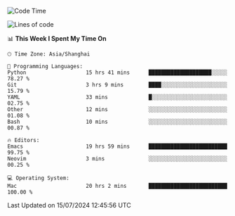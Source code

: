 <!--START_SECTION:waka-->
![Code Time](http://img.shields.io/badge/Code%20Time-2%2C069%20hrs%202%20mins-blue)

![Lines of code](https://img.shields.io/badge/From%20Hello%20World%20I%27ve%20Written-308.1%20thousand%20lines%20of%20code-blue)

📊 **This Week I Spent My Time On** 

```text
🕑︎ Time Zone: Asia/Shanghai

💬 Programming Languages: 
Python                   15 hrs 41 mins      ████████████████████░░░░░   78.27 % 
Git                      3 hrs 9 mins        ████░░░░░░░░░░░░░░░░░░░░░   15.79 % 
YAML                     33 mins             █░░░░░░░░░░░░░░░░░░░░░░░░   02.75 % 
Other                    12 mins             ░░░░░░░░░░░░░░░░░░░░░░░░░   01.08 % 
Bash                     10 mins             ░░░░░░░░░░░░░░░░░░░░░░░░░   00.87 % 

🔥 Editors: 
Emacs                    19 hrs 59 mins      █████████████████████████   99.75 % 
Neovim                   3 mins              ░░░░░░░░░░░░░░░░░░░░░░░░░   00.25 % 

💻 Operating System: 
Mac                      20 hrs 2 mins       █████████████████████████   100.00 % 
```


 Last Updated on 15/07/2024 12:45:56 UTC
<!--END_SECTION:waka-->
